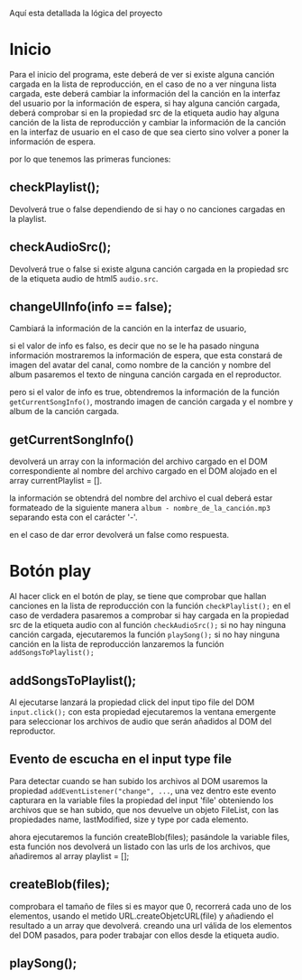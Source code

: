 Aquí esta detallada la lógica del proyecto

# Inicio
Para el inicio del programa, este deberá de ver si existe alguna canción cargada en la lista de reproducción, en el caso de no a ver ninguna lista cargada, este deberá cambiar la información del la canción en la interfaz del usuario por la información de espera, si hay alguna canción cargada, deberá comprobar si en la propiedad src de la etiqueta audio hay alguna canción de la lista de reproducción y cambiar la información de la canción en la interfaz de usuario en el caso de que sea cierto sino volver a poner la información de espera.

por lo que tenemos las primeras funciones:


## checkPlaylist(); 
Devolverá true o false dependiendo de si hay o no canciones cargadas en la playlist.


## checkAudioSrc();
Devolverá true o false si existe alguna canción cargada en la propiedad src de la etiqueta audio de html5 `audio.src`.


## changeUIInfo(info == false);
Cambiará la información de la canción en la interfaz de usuario,

si el valor de info es falso, es decir que no se le ha pasado ninguna información mostraremos la información de espera, que esta constará de imagen del avatar del canal, 
como nombre de la canción y nombre del album pasaremos el texto de ninguna canción cargada en el reproductor.

pero si el valor de info es true, obtendremos la información de la función `getCurrentSongInfo()`, mostrando imagen de canción cargada y el nombre y album de la canción cargada.


## getCurrentSongInfo()
devolverá un array con la información del archivo cargado en el DOM correspondiente al nombre del archivo cargado en el DOM alojado en el array currentPlaylist = [].

la información se obtendrá del nombre del archivo el cual deberá estar formateado de la siguiente manera `album - nombre_de_la_canción.mp3` separando esta con el carácter '-'.

en el caso de dar error devolverá un false como respuesta.


# Botón play
Al hacer click en el botón de play, se tiene que comprobar que hallan canciones en la lista de reproducción con la función `checkPlaylist();`
en el caso de verdadera pasaremos a comprobar si hay cargada en la propiedad src de la etiqueta audio con al función `checkAudioSrc();` si no hay ninguna canción cargada, ejecutaremos la función `playSong();`
si no hay ninguna canción en la lista de reproducción lanzaremos la función `addSongsToPlaylist();`


## addSongsToPlaylist();
Al ejecutarse lanzará la propiedad click del input tipo file del DOM `input.click();` con esta propiedad ejecutaremos la ventana emergente para seleccionar los archivos de audio que serán añadidos al DOM del reproductor.


## Evento de escucha en el input type file
Para detectar cuando se han subido los archivos al DOM usaremos la propiedad `addEventListener("change", ...`, una vez dentro este evento capturara en la variable files la propiedad del input 'file' obteniendo los archivos que se han subido, que nos devuelve un objeto FileList, con las propiedades name, lastModified, size y type por cada elemento.

ahora ejecutaremos la función createBlob(files); pasándole la variable files, esta función nos devolverá un listado con las urls de los archivos, que añadiremos al array playlist = [];


## createBlob(files);
comprobara el tamaño de files si es mayor que 0, recorrerá cada uno de los elementos, usando el metido URL.createObjetcURL(file) y añadiendo el resultado a un array que devolverá. creando una url válida de los elementos del DOM pasados, para poder trabajar con ellos desde la etiqueta audio.

## playSong();
